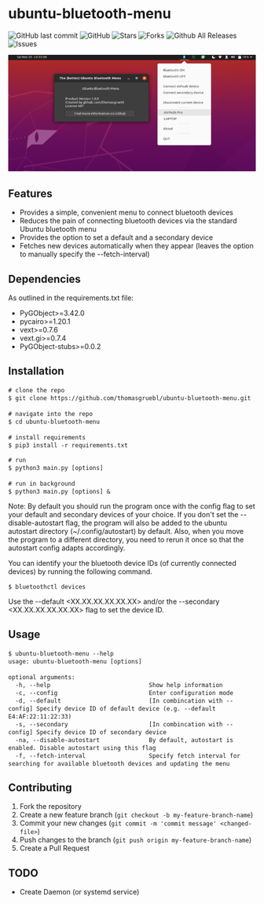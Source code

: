# ubuntu-bluetooth-menu

![GitHub last commit](https://img.shields.io/github/last-commit/thomasgruebl/ubuntu-bluetooth-menu?style=plastic) ![GitHub](https://img.shields.io/github/license/thomasgruebl/phone-scraper?style=plastic) <a style="text-decoration: none" href="https://github.com/thomasgruebl/ubuntu-bluetooth-menu/stargazers">
<img src="https://img.shields.io/github/stars/thomasgruebl/ubuntu-bluetooth-menu.svg?style=plastic" alt="Stars">
</a>
<a style="text-decoration: none" href="https://github.com/thomasgruebl/ubuntu-bluetooth-menu/fork">
<img src="https://img.shields.io/github/forks/thomasgruebl/ubuntu-bluetooth-menu.svg?style=plastic" alt="Forks">
</a>
![Github All Releases](https://img.shields.io/github/downloads/thomasgruebl/ubuntu-bluetooth-menu/total.svg?style=plastic)
<a style="text-decoration: none" href="https://github.com/thomasgruebl/ubuntu-bluetooth-menu/issues">
<img src="https://img.shields.io/github/issues/thomasgruebl/ubuntu-bluetooth-menu.svg?style=plastic" alt="Issues">
</a>

<p align=center>
  <img src="images/ubuntu_bluetooth_menu.png"/>
</p>


## Features
- Provides a simple, convenient menu to connect bluetooth devices
- Reduces the pain of connecting bluetooth devices via the standard Ubuntu bluetooth menu
- Provides the option to set a default and a secondary device
- Fetches new devices automatically when they appear (leaves the option to manually specify the --fetch-interval)


## Dependencies
As outlined in the requirements.txt file:
- PyGObject>=3.42.0
- pycairo>=1.20.1
- vext>=0.7.6
- vext.gi>=0.7.4
- PyGObject-stubs>=0.0.2


## Installation

```console
# clone the repo
$ git clone https://github.com/thomasgruebl/ubuntu-bluetooth-menu.git

# navigate into the repo
$ cd ubuntu-bluetooth-menu 

# install requirements
$ pip3 install -r requirements.txt
```

```console
# run
$ python3 main.py [options]

# run in background
$ python3 main.py [options] &
```

Note: By default you should run the program once with the config flag to set your default and secondary devices of your choice. If you don't set the --disable-autostart flag, the program will also be added to the ubuntu autostart directory (~/.config/autostart) by default.
Also, when you move the program to a different directory, you need to rerun it once so that the autostart config adapts accordingly.

You can identify your the bluetooth device IDs (of currently connected devices) by running the following command.
```console
$ bluetoothctl devices
```
Use the --default <XX.XX.XX.XX.XX.XX> and/or the --secondary <XX.XX.XX.XX.XX.XX> flag to set the device ID.

## Usage

```console
$ ubuntu-bluetooth-menu --help
usage: ubuntu-bluetooth-menu [options]

optional arguments:
  -h, --help                            Show help information
  -c, --config                          Enter configuration mode
  -d, --default                         [In combincation with --config] Specify device ID of default device (e.g. --default E4:AF:22:11:22:33)
  -s, --secondary                       [In combincation with --config] Specify device ID of secondary device
  -na, --disable-autostart              By default, autostart is enabled. Disable autostart using this flag
  -f, --fetch-interval                  Specify fetch interval for searching for available bluetooth devices and updating the menu
```

## Contributing

1. Fork the repository
2. Create a new feature branch (`git checkout -b my-feature-branch-name`)
3. Commit your new changes (`git commit -m 'commit message' <changed-file>`)
4. Push changes to the branch (`git push origin my-feature-branch-name`)
5. Create a Pull Request

## TODO
- Create Daemon (or systemd service)